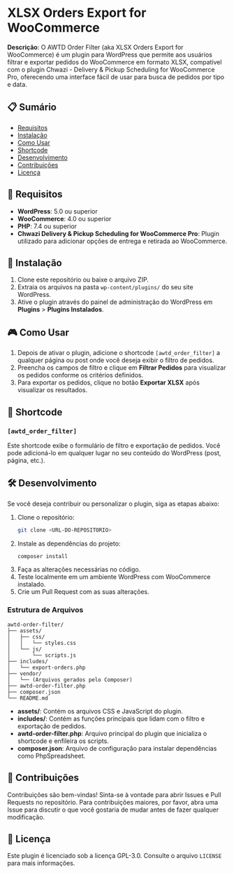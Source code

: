 # XLSX Orders Export for WooCommerce

**Descrição**: O AWTD Order Filter (aka XLSX Orders Export for WooCommerce) é um plugin para WordPress que permite aos usuários filtrar e exportar pedidos do WooCommerce em formato XLSX, compatível com o plugin Chwazi - Delivery & Pickup Scheduling for WooCommerce Pro, oferecendo uma interface fácil de usar para busca de pedidos por tipo e data.

## 📋 Sumário

- [Requisitos](#requisitos)
- [Instalação](#instalação)
- [Como Usar](#como-usar)
- [Shortcode](#shortcode)
- [Desenvolvimento](#desenvolvimento)
- [Contribuições](#contribuições)
- [Licença](#licença)

## 🚀 Requisitos

- **WordPress**: 5.0 ou superior
- **WooCommerce**: 4.0 ou superior
- **PHP**: 7.4 ou superior
- **Chwazi Delivery & Pickup Scheduling for WooCommerce Pro**: Plugin utilizado para adicionar opções de entrega e retirada ao WooCommerce.

## 💾 Instalação

1. Clone este repositório ou baixe o arquivo ZIP.
2. Extraia os arquivos na pasta `wp-content/plugins/` do seu site WordPress.
3. Ative o plugin através do painel de administração do WordPress em **Plugins** > **Plugins Instalados**.

## 🎮 Como Usar

1. Depois de ativar o plugin, adicione o shortcode `[awtd_order_filter]` a qualquer página ou post onde você deseja exibir o filtro de pedidos.
2. Preencha os campos de filtro e clique em **Filtrar Pedidos** para visualizar os pedidos conforme os critérios definidos.
3. Para exportar os pedidos, clique no botão **Exportar XLSX** após visualizar os resultados.

## 🔧 Shortcode

### `[awtd_order_filter]`

Este shortcode exibe o formulário de filtro e exportação de pedidos. Você pode adicioná-lo em qualquer lugar no seu conteúdo do WordPress (post, página, etc.).

## 🛠 Desenvolvimento

Se você deseja contribuir ou personalizar o plugin, siga as etapas abaixo:

1. Clone o repositório:
   ```bash
   git clone <URL-DO-REPOSITORIO>
   ```
2. Instale as dependências do projeto:
   ```bash
   composer install
   ```
3. Faça as alterações necessárias no código.
4. Teste localmente em um ambiente WordPress com WooCommerce instalado.
5. Crie um Pull Request com as suas alterações.

### Estrutura de Arquivos

```
awtd-order-filter/
├── assets/
│   ├── css/
│   │   └── styles.css
│   └── js/
│       └── scripts.js
├── includes/
│   └── export-orders.php
├── vendor/
│   └── (Arquivos gerados pelo Composer)
├── awtd-order-filter.php
├── composer.json
└── README.md
```

- **assets/**: Contém os arquivos CSS e JavaScript do plugin.
- **includes/**: Contém as funções principais que lidam com o filtro e exportação de pedidos.
- **awtd-order-filter.php**: Arquivo principal do plugin que inicializa o shortcode e enfileira os scripts.
- **composer.json**: Arquivo de configuração para instalar dependências como PhpSpreadsheet.

## 🤝 Contribuições

Contribuições são bem-vindas! Sinta-se à vontade para abrir Issues e Pull Requests no repositório. Para contribuições maiores, por favor, abra uma Issue para discutir o que você gostaria de mudar antes de fazer qualquer modificação.

## 📜 Licença

Este plugin é licenciado sob a licença GPL-3.0. Consulte o arquivo `LICENSE` para mais informações.

